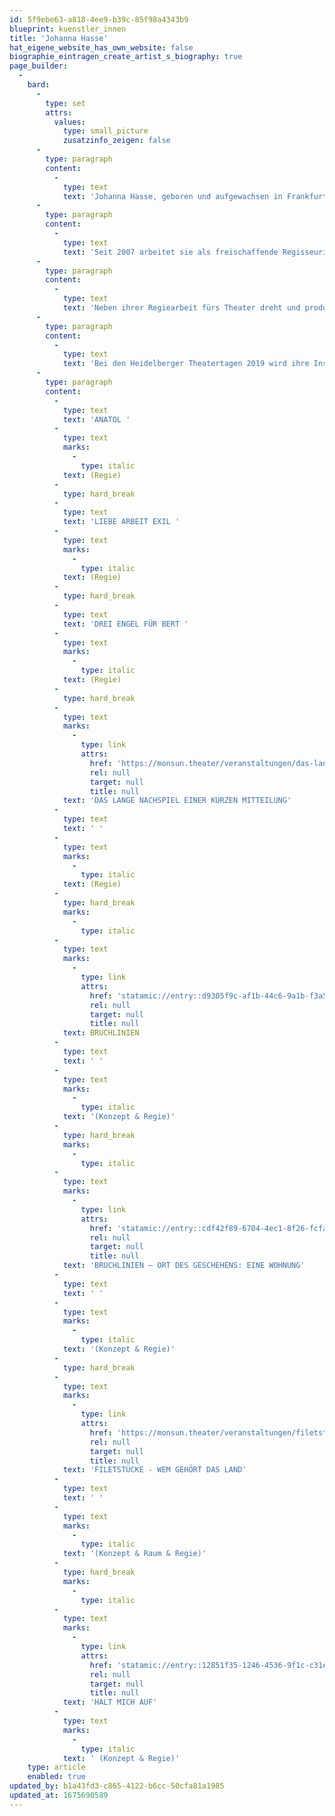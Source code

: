 ```yaml
---
id: 5f9ebe63-a818-4ee9-b39c-85f98a4343b9
blueprint: kuenstler_innen
title: 'Johanna Hasse'
hat_eigene_website_has_own_website: false
biographie_eintragen_create_artist_s_biography: true
page_builder:
  -
    bard:
      -
        type: set
        attrs:
          values:
            type: small_picture
            zusatzinfo_zeigen: false
      -
        type: paragraph
        content:
          -
            type: text
            text: 'Johanna Hasse, geboren und aufgewachsen in Frankfurt/Main, studiert nach einer Buchhändlerlehre Theater- und Filmwissenschaft, Journalismus und Soziologie in Erlangen und an der Freien Universität Berlin. Während ihrer Studienzeit ist sie von 1998 bis 2003 Mitglied im Leitungsteam vom Theaterdock in der Kulturfabrik Berlin und arbeitete als Aufnahmeleiterin und Regieassistentin für Kurzfilme. In der Spielzeit 2003/04 ist sie als Regieassistentin am Ulmer Theater und von 2004 bis 2007 als Regieassistentin am Hans Otto Theater Potsdam engagiert.'
      -
        type: paragraph
        content:
          -
            type: text
            text: 'Seit 2007 arbeitet sie als freischaffende Regisseurin für Sprechtheater und Performance, mit Inszenierungen für freie und städtische Bühnen. Schwerpunkte ihrer künstlerischen Arbeit liegen in den Bereichen klassische und zeitgenössische Autorentexte, szenische Konzerte, Stückentwicklungen und Rechercheprojekte.'
      -
        type: paragraph
        content:
          -
            type: text
            text: 'Neben ihrer Regiearbeit fürs Theater dreht und produziert sie Videocollagen für die Bühne, Videoinstallationen, Dokumentarfilme u.a. für Maxim Gorki Theater Berlin, Hans Otto Theater Potsdam, Hebbel am Ufer Berlin, Komische Oper Berlin, Theater und Philharmonie Thüringen, WDR und arbeitet für TV-Aufzeichnungen von Theaterinszenierungen u.a. für ZDF/3sat.'
      -
        type: paragraph
        content:
          -
            type: text
            text: 'Bei den Heidelberger Theatertagen 2019 wird ihre Inszenierung DAS LANGE NACHSPIEL EINER KURZEN MITTEILUNG - eine Koproduktion mit dem Theater unterm Dach Berlin - mit dem Publikumspreis ausgezeichnet.'
      -
        type: paragraph
        content:
          -
            type: text
            text: 'ANATOL '
          -
            type: text
            marks:
              -
                type: italic
            text: (Regie)
          -
            type: hard_break
          -
            type: text
            text: 'LIEBE ARBEIT EXIL '
          -
            type: text
            marks:
              -
                type: italic
            text: (Regie)
          -
            type: hard_break
          -
            type: text
            text: 'DREI ENGEL FÜR BERT '
          -
            type: text
            marks:
              -
                type: italic
            text: (Regie)
          -
            type: hard_break
          -
            type: text
            marks:
              -
                type: link
                attrs:
                  href: 'https://monsun.theater/veranstaltungen/das-lange-nachspiel-einer-kurzen-mitteilung'
                  rel: null
                  target: null
                  title: null
            text: 'DAS LANGE NACHSPIEL EINER KURZEN MITTEILUNG'
          -
            type: text
            text: ' '
          -
            type: text
            marks:
              -
                type: italic
            text: (Regie)
          -
            type: hard_break
            marks:
              -
                type: italic
          -
            type: text
            marks:
              -
                type: link
                attrs:
                  href: 'statamic://entry::d9305f9c-af1b-44c6-9a1b-f3a596f61b3a'
                  rel: null
                  target: null
                  title: null
            text: BRUCHLINIEN
          -
            type: text
            text: ' '
          -
            type: text
            marks:
              -
                type: italic
            text: '(Konzept & Regie)'
          -
            type: hard_break
            marks:
              -
                type: italic
          -
            type: text
            marks:
              -
                type: link
                attrs:
                  href: 'statamic://entry::cdf42f89-6704-4ec1-8f26-fcfae3ded255'
                  rel: null
                  target: null
                  title: null
            text: 'BRUCHLINIEN – ORT DES GESCHEHENS: EINE WOHNUNG'
          -
            type: text
            text: ' '
          -
            type: text
            marks:
              -
                type: italic
            text: '(Konzept & Regie)'
          -
            type: hard_break
          -
            type: text
            marks:
              -
                type: link
                attrs:
                  href: 'https://monsun.theater/veranstaltungen/filetstuecke'
                  rel: null
                  target: null
                  title: null
            text: 'FILETSTÜCKE - WEM GEHÖRT DAS LAND'
          -
            type: text
            text: ' '
          -
            type: text
            marks:
              -
                type: italic
            text: '(Konzept & Raum & Regie)'
          -
            type: hard_break
            marks:
              -
                type: italic
          -
            type: text
            marks:
              -
                type: link
                attrs:
                  href: 'statamic://entry::12851f35-1246-4536-9f1c-c31e620a4ebe'
                  rel: null
                  target: null
                  title: null
            text: 'HALT MICH AUF'
          -
            type: text
            marks:
              -
                type: italic
            text: ' (Konzept & Regie)'
    type: article
    enabled: true
updated_by: b1a43fd3-c865-4122-b6cc-50cfa81a1985
updated_at: 1675690589
---
```

